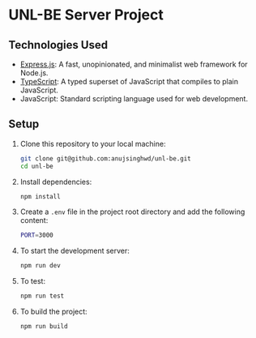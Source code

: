 # UNL-BE Server Project

## Technologies Used

- [Express.js](https://expressjs.com): A fast, unopinionated, and minimalist web framework for Node.js.
- [TypeScript](https://www.typescriptlang.org): A typed superset of JavaScript that compiles to plain JavaScript.
- JavaScript: Standard scripting language used for web development.

## Setup

1. Clone this repository to your local machine:

   ```bash
   git clone git@github.com:anujsinghwd/unl-be.git
   cd unl-be
2. Install dependencies:
    ```bash
    npm install
3. Create a `.env` file in the project root directory and add the following content:
    ```bash
    PORT=3000
5. To start the development server:
    ```bash
    npm run dev
6. To test:
    ```bash
    npm run test
7. To build the project:
    ```bash
    npm run build

